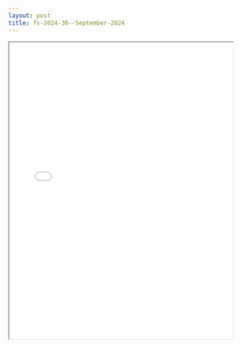```yaml
---
layout: post
title: fs-2024-30--September-2024
---
```


<div class="pdf-container">
<iframe src="/ea/_pdf-2-md/fs-2024-30--September-2024.pdf" height="600" width="90%" allowFullScreen="true"></iframe>
</div>

